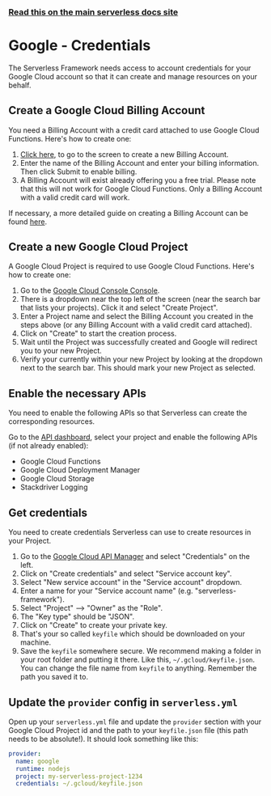 <!--
title: Serverless Framework - Google Cloud Functions Guide - Credentials
menuText: Credentials
menuOrder: 3
description: How to set up the Serverless Framework with your Google Cloud Functions credentials
layout: Doc
-->

<!-- DOCS-SITE-LINK:START automatically generated  -->
### [Read this on the main serverless docs site](https://www.serverless.com/framework/docs/providers/google/guide/credentials)
<!-- DOCS-SITE-LINK:END -->

# Google - Credentials

The Serverless Framework needs access to account credentials for your Google Cloud account so that it can create and manage resources on your behalf.

## Create a Google Cloud Billing Account

You need a Billing Account with a credit card attached to use Google Cloud Functions. Here's how to create one:

1. <a href="https://console.cloud.google.com/billing/create" target="_blank">Click here</a>, to go to the screen to create a new Billing Account.
2. Enter the name of the Billing Account and enter your billing information. Then click Submit to enable billing.
3. A Billing Account will exist already offering you a free trial. Please note that this will not work for Google Cloud Functions. Only a Billing Account with a valid credit card will work.

If necessary, a more detailed guide on creating a Billing Account can be found <a href="https://support.google.com/cloud/answer/6288653?hl=en" target="_blank">here</a>.

## Create a new Google Cloud Project

A Google Cloud Project is required to use Google Cloud Functions. Here's how to create one:

1. Go to the <a href="https://console.cloud.google.com" target="_blank">Google Cloud Console Console</a>.
2. There is a dropdown near the top left of the screen (near the search bar that lists your projects). Click it and select "Create Project".
3. Enter a Project name and select the Billing Account you created in the steps above (or any Billing Account with a valid credit card attached).
3. Click on "Create" to start the creation process.
4. Wait until the Project was successfully created and Google will redirect you to your new Project.
5. Verify your currently within your new Project by looking at the dropdown next to the search bar. This should mark your new Project as selected.

## Enable the necessary APIs

You need to enable the following APIs so that Serverless can create the corresponding resources.

Go to the <a href="https://console.cloud.google.com/apis/dashboard" target="_blank">API dashboard</a>, select your project and enable the following APIs (if not already enabled):

- Google Cloud Functions
- Google Cloud Deployment Manager
- Google Cloud Storage
- Stackdriver Logging

## Get credentials

You need to create credentials Serverless can use to create resources in your Project.

1. Go to the <a href="https://console.cloud.google.com/apis" target="_blank">Google Cloud API Manager</a> and select "Credentials" on the left.
2. Click on "Create credentials" and select "Service account key".
3. Select "New service account" in the "Service account" dropdown.
4. Enter a name for your "Service account name" (e.g. "serverless-framework").
5. Select "Project" --> "Owner" as the "Role".
6. The "Key type" should be "JSON".
7. Click on "Create" to create your private key.
8. That's your so called `keyfile` which should be downloaded on your machine.
9. Save the `keyfile` somewhere secure. We recommend making a folder in your root folder and putting it there. Like this, `~/.gcloud/keyfile.json`. You can change the file name from `keyfile` to anything. Remember the path you saved it to.

## Update the `provider` config in `serverless.yml`

Open up your `serverless.yml` file and update the `provider` section with your Google Cloud Project id and
the path to your `keyfile.json` file (this path needs to be absolute!). It should look something like this:

```yml
provider:
  name: google
  runtime: nodejs
  project: my-serverless-project-1234
  credentials: ~/.gcloud/keyfile.json
```
